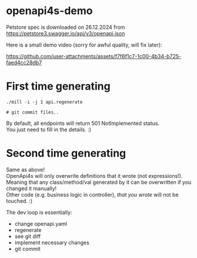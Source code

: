 # openapi4s-demo

Petstore spec is downloaded on 26.12.2024 from https://petstore3.swagger.io/api/v3/openapi.json

Here is a small demo video (sorry for awful quality, will fix later):

https://github.com/user-attachments/assets/f7f6f1c7-1c00-4b34-b725-faed4cc28db7

# First time generating
```shell
./mill -i -j 1 api.regenerate

# git commit files..
```

By default, all endpoints will return 501 NotImplemented status.  
You just need to fill in the details. :) 

# Second time generating

Same as above!  
OpenApi4s will only overwrite definitions that it wrote (not expressions!).  
Meaning that any class/method/val generated by it can be overwritten if you changed it manually!  
Other code (e.g. business logic in controller), *that you wrote* will not be touched. :)

The dev loop is essentially:
- change openapi.yaml
- regenerate
- see git diff
- implement necessary changes
- git commit




